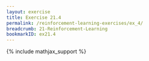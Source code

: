 ```yaml
---
layout: exercise
title: Exercise 21.4
permalink: /reinforcement-learning-exercises/ex_4/
breadcrumb: 21-Reinforcement-Learning
bookmarkID: ex21.4
---
```


{% include mathjax_support %}
